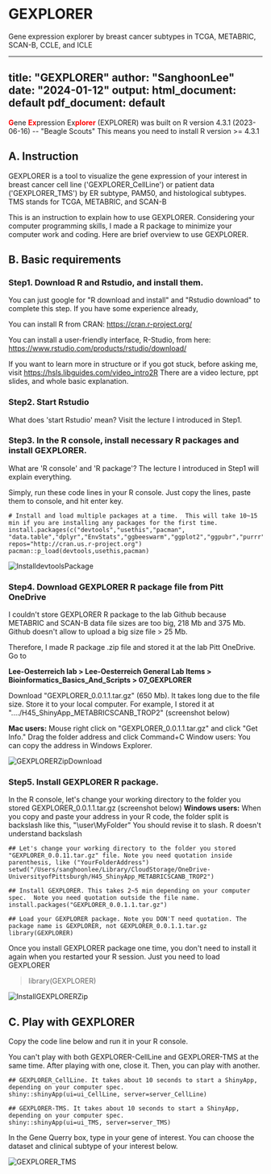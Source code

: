 # GEXPLORER
Gene expression explorer by breast cancer subtypes in TCGA, METABRIC, SCAN-B, CCLE, and ICLE

---
title: "GEXPLORER"
author: "SanghoonLee"
date: "2024-01-12"
output:
  html_document: default
  pdf_document: default
---
<span style="color:red">**G**</span>ene <span style="color:red">**Ex**</span>pression Ex<span style="color:red">**plorer**</span> (EXPLORER) was built on R version 4.3.1 (2023-06-16) -- "Beagle Scouts"  This means you need to install R version >= 4.3.1


## A. Instruction 
GEXPLORER is a tool to visualize the gene expression of your interest in breast cancer cell line ('GEXPLORER_CellLine') or patient data ('GEXPLORER_TMS') by ER subtype, PAM50, and histological subtypes. TMS stands for TCGA, METABRIC, and SCAN-B

This is an instruction to explain how to use GEXPLORER. Considering your computer programming skills, I made a R package to minimize your computer work and coding. Here are brief overview to use GEXPLORER.

## B. Basic requirements

### Step1. Download R and Rstudio, and install them. 
You can just google for "R download and install" and "Rstudio download" to complete this step. If you have some experience already,

You can install R from CRAN: https://cran.r-project.org/

You can install a user-friendly interface, R-Studio, from here: https://www.rstudio.com/products/rstudio/download/

If you want to learn more in structure or if you got stuck, before asking me, visit https://hsls.libguides.com/video_intro2R There are a video lecture, ppt slides, and whole basic explanation.

### Step2. Start Rstudio
What does 'start Rstudio' mean? Visit the lecture I introduced in Step1.

### Step3. In the R console, install necessary R packages and install GEXPLORER. 
What are 'R console' and 'R package'? The lecture I introduced in Step1 will explain everything.

Simply, run these code lines in your R console. Just copy the lines, paste them to console, and hit enter key.

```{r}
# Install and load multiple packages at a time.  This will take 10~15 min if you are installing any packages for the first time.
install.packages(c("devtools","usethis","pacman", "data.table","dplyr","EnvStats","ggbeeswarm","ggplot2","ggpubr","purrr","rstatix","shiny"), repos="http://cran.us.r-project.org")
pacman::p_load(devtools,usethis,pacman)
```
![InstalldevtoolsPackage](https://github.com/leeoesterreich/GEXPLORER/assets/87338488/dda05da9-ab37-4fa0-b47c-c745c10b2901)



### Step4. Download GEXPLORER R package file from Pitt OneDrive
I couldn't store GEXPLORER R package to the lab Github because METABRIC and SCAN-B data file sizes are too big, 218 Mb and 375 Mb. Github doesn't allow to upload a big size file > 25 Mb.

Therefore, I made R package .zip file and stored it at the lab Pitt OneDrive. Go to 

**Lee-Oesterreich lab > Lee-Oesterreich General Lab Items > Bioinformatics_Basics_And_Scripts > 07_GEXPLORER**

Download "GEXPLORER_0.0.1.1.tar.gz" (650 Mb). It takes long due to the file size. Store it to your local computer. For example, I stored it at "..../H45_ShinyApp_METABRICSCANB_TROP2" (screenshot below)

**Mac users:** Mouse right click on "GEXPLORER_0.0.1.1.tar.gz" and click "Get Info." Drag the folder address and click Command+C
Window users: You can copy the address in Windows Explorer.

![GEXPLORERZipDownload](https://github.com/leeoesterreich/GEXPLORER/assets/87338488/650528c3-e187-4fa4-9dda-73122a96c43f)


### Step5. Install GEXPLORER R package. 
In the R console, let's change your working directory to the folder you stored GEXPLORER_0.0.1.1.tar.gz (screenshot below)
**Windows users:** When you copy and paste your address in your R code, the folder split is backslash like this, "\user\MyFolder\" You should revise it to slash. R doesn't understand backslash

```{r}
## Let's change your working directory to the folder you stored "GEXPLORER_0.0.11.tar.gz" file. Note you need quotation inside parenthesis, like ("YourFolderAddress")
setwd("/Users/sanghoonlee/Library/CloudStorage/OneDrive-UniversityofPittsburgh/H45_ShinyApp_METABRICSCANB_TROP2")

## Install GEXPLORER. This takes 2~5 min depending on your computer spec.  Note you need quotation outside the file name. 
install.packages("GEXPLORER_0.0.1.1.tar.gz")

## Load your GEXPLORER package. Note you DON'T need quotation. The package name is GEXPLORER, not GEXPLORER_0.0.1.1.tar.gz
library(GEXPLORER) 
```

Once you install GEXPLORER package one time, you don't need to install it again when you restarted your R session. Just you need to load GEXPLORER
> library(GEXPLORER)

![InstallGEXPLORERZip](https://github.com/leeoesterreich/GEXPLORER/assets/87338488/e39e5e40-1029-484d-845f-fd4754fc10f9)


## C. Play with GEXPLORER

Copy the code line below and run it in your R console. 

You can't play with both GEXPLORER-CellLine and GEXPLORER-TMS at the same time. After playing with one, close it. Then, you can play with another. 
```{r}
## GEXPLORER_CellLine. It takes about 10 seconds to start a ShinyApp, depending on your computer spec.
shiny::shinyApp(ui=ui_CellLine, server=server_CellLine)

## GEXPLORER-TMS. It takes about 10 seconds to start a ShinyApp, depending on your computer spec. 
shiny::shinyApp(ui=ui_TMS, server=server_TMS)
```
In the Gene Querry box, type in your gene of interest. You can choose the dataset and clinical subtype of your interest below. 

![GEXPLORER_TMS](https://github.com/leeoesterreich/GEXPLORER/assets/87338488/42c70862-e07a-46de-bf1b-f5f803331cb5)
